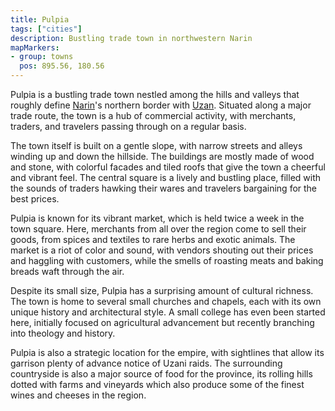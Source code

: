 ```yaml
---
title: Pulpia
tags: ["cities"]
description: Bustling trade town in northwestern Narin
mapMarkers:
- group: towns
  pos: 895.56, 180.56
---
```


Pulpia is a bustling trade town nestled among the hills and valleys that roughly define [Narin](/pages/Narin)'s northern border with [Uzan](/pages/Uzan). Situated along a major trade route, the town is a hub of commercial activity, with merchants, traders, and travelers passing through on a regular basis.

The town itself is built on a gentle slope, with narrow streets and alleys winding up and down the hillside. The buildings are mostly made of wood and stone, with colorful facades and tiled roofs that give the town a cheerful and vibrant feel. The central square is a lively and bustling place, filled with the sounds of traders hawking their wares and travelers bargaining for the best prices.

Pulpia is known for its vibrant market, which is held twice a week in the town square. Here, merchants from all over the region come to sell their goods, from spices and textiles to rare herbs and exotic animals. The market is a riot of color and sound, with vendors shouting out their prices and haggling with customers, while the smells of roasting meats and baking breads waft through the air.

Despite its small size, Pulpia has a surprising amount of cultural richness. The town is home to several small churches and chapels, each with its own unique history and architectural style. A small college has even been started here, initially focused on agricultural advancement but recently branching into theology and history.

Pulpia is also a strategic location for the empire, with sightlines that allow its garrison plenty of advance notice of Uzani raids. The surrounding countryside is also a major source of food for the province, its rolling hills dotted with farms and vineyards which also produce some of the finest wines and cheeses in the region.

